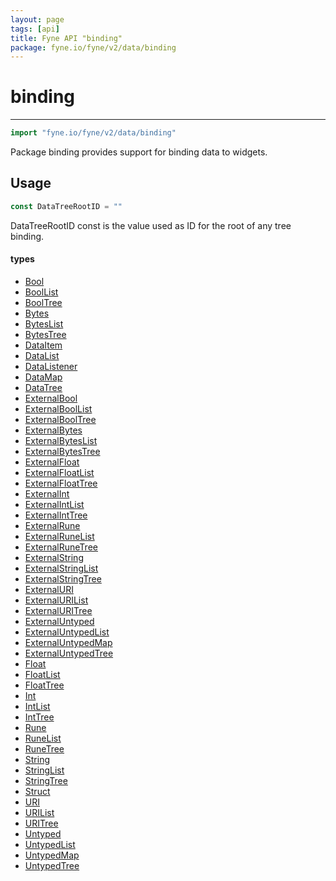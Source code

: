 ```yaml
---
layout: page
tags: [api]
title: Fyne API "binding"
package: fyne.io/fyne/v2/data/binding
---
```


# binding
---
```go
import "fyne.io/fyne/v2/data/binding"
```

Package binding provides support for binding data to widgets.

## Usage

```go
const DataTreeRootID = ""
```
DataTreeRootID const is the value used as ID for the root of any tree binding.

#### types

 * [Bool](bool.html)
 * [BoolList](boollist.html)
 * [BoolTree](booltree.html)
 * [Bytes](bytes.html)
 * [BytesList](byteslist.html)
 * [BytesTree](bytestree.html)
 * [DataItem](dataitem.html)
 * [DataList](datalist.html)
 * [DataListener](datalistener.html)
 * [DataMap](datamap.html)
 * [DataTree](datatree.html)
 * [ExternalBool](externalbool.html)
 * [ExternalBoolList](externalboollist.html)
 * [ExternalBoolTree](externalbooltree.html)
 * [ExternalBytes](externalbytes.html)
 * [ExternalBytesList](externalbyteslist.html)
 * [ExternalBytesTree](externalbytestree.html)
 * [ExternalFloat](externalfloat.html)
 * [ExternalFloatList](externalfloatlist.html)
 * [ExternalFloatTree](externalfloattree.html)
 * [ExternalInt](externalint.html)
 * [ExternalIntList](externalintlist.html)
 * [ExternalIntTree](externalinttree.html)
 * [ExternalRune](externalrune.html)
 * [ExternalRuneList](externalrunelist.html)
 * [ExternalRuneTree](externalrunetree.html)
 * [ExternalString](externalstring.html)
 * [ExternalStringList](externalstringlist.html)
 * [ExternalStringTree](externalstringtree.html)
 * [ExternalURI](externaluri.html)
 * [ExternalURIList](externalurilist.html)
 * [ExternalURITree](externaluritree.html)
 * [ExternalUntyped](externaluntyped.html)
 * [ExternalUntypedList](externaluntypedlist.html)
 * [ExternalUntypedMap](externaluntypedmap.html)
 * [ExternalUntypedTree](externaluntypedtree.html)
 * [Float](float.html)
 * [FloatList](floatlist.html)
 * [FloatTree](floattree.html)
 * [Int](int.html)
 * [IntList](intlist.html)
 * [IntTree](inttree.html)
 * [Rune](rune.html)
 * [RuneList](runelist.html)
 * [RuneTree](runetree.html)
 * [String](string.html)
 * [StringList](stringlist.html)
 * [StringTree](stringtree.html)
 * [Struct](struct.html)
 * [URI](uri.html)
 * [URIList](urilist.html)
 * [URITree](uritree.html)
 * [Untyped](untyped.html)
 * [UntypedList](untypedlist.html)
 * [UntypedMap](untypedmap.html)
 * [UntypedTree](untypedtree.html)
